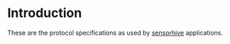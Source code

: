 # Introduction

These are the protocol specifications as used by [sensorhive](https://sensorhive.net) applications.
